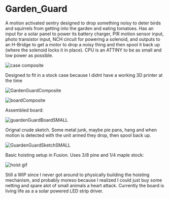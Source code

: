 # Garden_Guard

A motion activated sentry designed to drop something noisy to deter birds and squirrels from getting into the garden and eating tomatoes.  Has an input for a solar panel to power its battery charger, PIR motion sensor input, photo transistor input, NCH circuit for powering a solenoid, and outputs to an H-Bridge to get a motor to drop a noisy thing and then spool it back up (where the solenoid locks it in place).  CPU is an ATTINY to be as small and low power as possible.

![case composite](https://user-images.githubusercontent.com/11184076/188247135-3d90339d-fec1-4080-bc22-2d576f91f4be.png)

Designed to fit in a stock case because I didnt have a working 3D printer at the time


![GardenGuardComposite](https://user-images.githubusercontent.com/11184076/187333456-da0ef606-056b-41c0-ad9d-78592fbd0458.png)


![boardComposite](https://user-images.githubusercontent.com/11184076/187244971-b49dbe3a-346a-43d3-9ae6-97a04397ff17.png)

Assembled board:

![guardenGuardBoardSMALL](https://user-images.githubusercontent.com/11184076/184395138-0c83d2e1-2b5a-462c-8167-2fa9a73ff2b2.jpg)

Orignal crude sketch.  Some metal junk, maybe pie pans, hang and when motion is detected with the unit armed they drop, then spool back up.

![GuardenGuardSketchSMALL](https://user-images.githubusercontent.com/11184076/188244686-e2393bc9-d5ac-4afc-8ca5-44a6697f0e06.jpg)


Basic hoisting setup in Fusion.  Uses 3/8 pine and 1/4 maple stock:

![hoist gif](https://user-images.githubusercontent.com/11184076/188244074-d3d1dfa8-7443-428e-98d2-21f609ea4994.gif)

Still a WIP since I never got around to physically building the hoisting mechanism, and probably moreso because I realized I could just buy some netting and spare alot of small animals a heart attack.  Currently the board is living life as a a solar powered LED strip driver.
